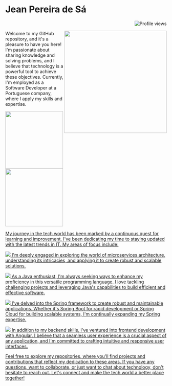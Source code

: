 # Jean Pereira de Sá 
<p align="right"><img src="https://komarev.com/ghpvc/?username=jean981&color=yellow" alt="Profile views" /></p>
<img align="right" height="320em"
     src="https://raw.githubusercontent.com/gist/jean981/f921a986bb6c68ba15b9240b061a0fff/raw/607ec8b45b8733965d09053b30fbed392ff388ce/gitcard.svg"/>
<p align="left">    
Welcome to my GitHub repository, and it's a pleasure to have you here! I'm passionate about sharing knowledge and solving problems, and I believe that technology is a powerful tool to achieve these objectives. Currently, I'm employed as a Software Developer at a Portuguese company, where I apply my skills and expertise.</p>
<div>
  <a href="https://github.com/jean981">
  <img height="180em" src="https://github-readme-stats.vercel.app/api?username=jean981&show_icons=true&theme-dracula&include_all_commits=true&count_private=true" />
  <img height="180em" src="https://github-readme-stats.vercel.app/api/top-langs/?username=jean981&layout=compact&langs_count=16&theme-dracula" />
</div>
<div>
<p align="left">
My journey in the tech world has been marked by a continuous quest for learning and improvement. I've been dedicating my time to staying updated with the latest trends in IT. My areas of focus include:
</p>
<p><img src="https://img.shields.io/badge/Microservices-blue"> I'm deeply engaged in exploring the world of microservices architecture, understanding its intricacies, and applying it to create robust and scalable solutions.</p>
<p><img src="https://img.shields.io/badge/Java-ED8B00?style=for-the-badge&logo=openjdk&logoColor=white"> As a Java enthusiast, I'm always seeking ways to enhance my proficiency in this versatile programming language. I love tackling challenging projects and leveraging Java's capabilities to build efficient and effective software.</p>
<p><img src="https://img.shields.io/badge/Spring-6DB33F?style=for-the-badge&logo=spring&logoColor=white"> I've delved into the Spring framework to create robust and maintainable applications. Whether it's Spring Boot for rapid development or Spring Cloud for building scalable systems, I'm continually expanding my Spring expertise.</p>
<p><img src="https://img.shields.io/badge/AngularJS-E23237?style=for-the-badge&logo=angularjs&logoColor=white"> In addition to my backend skills, I've ventured into frontend development with Angular. I believe that a seamless user experience is a crucial aspect of any application, and I'm committed to crafting intuitive and responsive user interfaces.</p>
</div>
<div>
Feel free to explore my repositories, where you'll find projects and contributions that reflect my dedication to these areas. If you have any questions, want to collaborate, or just want to chat about technology, don't hesitate to reach out. Let's connect and make the tech world a better place together!
</div>
